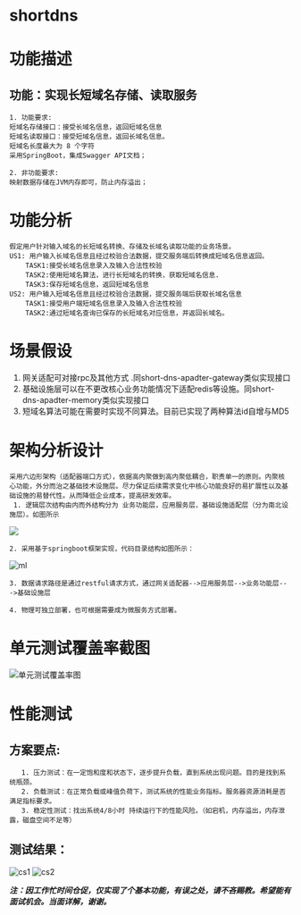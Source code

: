 # shortdns

# 功能描述
  ##  功能：实现长短域名存储、读取服务
    1. 功能要求: 
    短域名存储接口：接受长域名信息，返回短域名信息
    短域名读取接口：接受短域名信息，返回长域名信息。
    短域名长度最大为 8 个字符
    采用SpringBoot，集成Swagger API文档；

    2. 非功能要求:
    映射数据存储在JVM内存即可，防止内存溢出；

# 功能分析
    假定用户针对输入域名的长短域名转换、存储及长域名读取功能的业务场景。
    US1: 用户输入长域名信息且经过校验合法数据，提交服务端后转换成短域名信息返回。
        TASK1:接受长域名信息录入及输入合法性校验
        TASK2:使用短域名算法，进行长短域名的转换，获取短域名信息.
        TASK3:保存短域名信息，返回短域名信息
    US2: 用户输入短域名信息且经过校验合法数据，提交服务端后获取长域名信息
        TASK1:接受用户端短域名信息录入及输入合法性校验
        TASK2:通过短域名查询已保存的长短域名对应信息，并返回长域名。
# 场景假设
   1.  网关适配可对接rpc及其他方式 .同short-dns-apadter-gateway类似实现接口
   2.  基础设施层可以在不更改核心业务功能情况下适配redis等设施。同short-dns-apadter-memory类似实现接口
   3.  短域名算法可能在需要时实现不同算法。目前已实现了两种算法id自增与MD5


# 架构分析设计
    采用六边形架构（适配器端口方式），依据高内聚做到高内聚低耦合，职责单一的原则。内聚核心功能，外分而治之基础技术设施层。尽力保证后续需求变化中核心功能良好的易扩展性以及基础设施的易替代性。从而降低企业成本，提高研发效率。  
     1. 逻辑层次结构由内而外结构分为 业务功能层，应用服务层，基础设施适配层（分为南北设施层）。如图所示
![](https://user-images.githubusercontent.com/91041551/138206183-1a9e2152-dd3c-45aa-8ae0-dd81183d3c2c.png)

    2. 采用基于springboot框架实现，代码目录结构如图所示：

![ml](https://user-images.githubusercontent.com/91041551/138206272-006ca2d8-ad2e-4a01-b188-03530ad10dff.png)
   
    3. 数据请求路径是通过restful请求方式，通过网关适配器-->应用服务层-->业务功能层--->基础设施层
     
    4. 物理可独立部署，也可根据需要成为微服务方式部署。

# 单元测试覆盖率截图
![单元测试覆盖率图](https://user-images.githubusercontent.com/91041551/138206316-eb1d0c6e-34ad-4f75-be6c-514d5959de67.png)

# 性能测试
## 方案要点:
       1. 压力测试：在一定饱和度和状态下，逐步提升负载，直到系统出现问题。目的是找到系统瓶颈。
       2. 负载测试：在正常负载或峰值负荷下，测试系统的性能业务指标。服务器资源消耗是否满足指标要求。
       3. 稳定性测试：找出系统4/8小时 持续运行下的性能风险。（如宕机，内存溢出，内存泄露，磁盘空间不足等）
## 测试结果：
    
![cs1](https://user-images.githubusercontent.com/91041551/138206429-a1284821-7695-42fd-9755-65d0ca1bfc79.png)
![cs2](https://user-images.githubusercontent.com/91041551/138206430-682fc071-7b48-4b3d-8c09-0e0913212fdd.png)

***注：因工作忙时间仓促，仅实现了个基本功能，有误之处，请不吝赐教。希望能有面试机会。当面详解，谢谢。***
      


